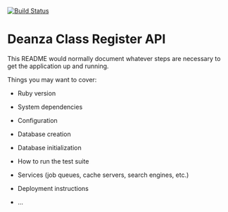 [![Build Status](https://travis-ci.org/DeanzaClassRegister/DeanzaClassRegisterApiServer.svg?branch=master)](https://travis-ci.org/DeanzaClassRegister/DeanzaClassRegisterApiServer)

# Deanza Class Register API

This README would normally document whatever steps are necessary to get the
application up and running.

Things you may want to cover:

* Ruby version

* System dependencies

* Configuration

* Database creation

* Database initialization

* How to run the test suite

* Services (job queues, cache servers, search engines, etc.)

* Deployment instructions

* ...
